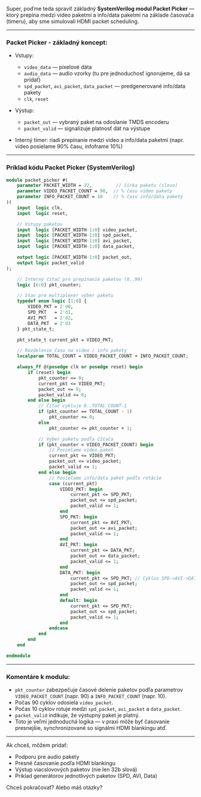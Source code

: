 Super, poďme teda spraviť základný **SystemVerilog modul Packet Picker** — ktorý prepína medzi video paketmi a info/data paketmi na základe časovača (timeru), aby sme simulovali HDMI packet scheduling.

---

### Packet Picker - základný koncept:

* Vstupy:

  * `video_data` — pixelové dáta
  * `audio_data` — audio vzorky (tu pre jednoduchosť ignorujeme, dá sa pridať)
  * `spd_packet`, `avi_packet`, `data_packet` — predgenerované info/data pakety
  * `clk`, `reset`

* Výstup:

  * `packet_out` — vybraný paket na odoslanie TMDS encoderu
  * `packet_valid` — signalizuje platnosť dát na výstupe

* Interný timer: riadi prepínanie medzi video a info/data paketmi (napr. video posielame 90% času, infoframe 10%)

---

### Príklad kódu Packet Picker (SystemVerilog)

```systemverilog
module packet_picker #(
    parameter PACKET_WIDTH = 32,         // šírka paketu (slovo)
    parameter VIDEO_PACKET_COUNT = 90,  // % času video pakety
    parameter INFO_PACKET_COUNT = 10    // % času info/data pakety
)(
    input  logic clk,
    input  logic reset,

    // Vstupy paketov
    input  logic [PACKET_WIDTH-1:0] video_packet,
    input  logic [PACKET_WIDTH-1:0] spd_packet,
    input  logic [PACKET_WIDTH-1:0] avi_packet,
    input  logic [PACKET_WIDTH-1:0] data_packet,

    output logic [PACKET_WIDTH-1:0] packet_out,
    output logic packet_valid
);

    // Interný čítač pre prepínanie paketov (0..99)
    logic [6:0] pkt_counter;

    // Stav pre multiplexer výber paketu
    typedef enum logic [1:0] {
        VIDEO_PKT = 2'd0,
        SPD_PKT   = 2'd1,
        AVI_PKT   = 2'd2,
        DATA_PKT  = 2'd3
    } pkt_state_t;

    pkt_state_t current_pkt = VIDEO_PKT;

    // Rozdelenie času na video / info pakety
    localparam TOTAL_COUNT = VIDEO_PACKET_COUNT + INFO_PACKET_COUNT;

    always_ff @(posedge clk or posedge reset) begin
        if (reset) begin
            pkt_counter <= 0;
            current_pkt <= VIDEO_PKT;
            packet_out <= 0;
            packet_valid <= 0;
        end else begin
            // Čítač cykluje 0..TOTAL_COUNT-1
            if (pkt_counter == TOTAL_COUNT - 1)
                pkt_counter <= 0;
            else
                pkt_counter <= pkt_counter + 1;

            // Vyber paketu podľa čítača
            if (pkt_counter < VIDEO_PACKET_COUNT) begin
                // Posielame video paket
                current_pkt <= VIDEO_PKT;
                packet_out <= video_packet;
                packet_valid <= 1;
            end else begin
                // Posielame info/data paket podľa rotácie
                case (current_pkt)
                    VIDEO_PKT: begin
                        current_pkt <= SPD_PKT;
                        packet_out <= spd_packet;
                        packet_valid <= 1;
                    end
                    SPD_PKT: begin
                        current_pkt <= AVI_PKT;
                        packet_out <= avi_packet;
                        packet_valid <= 1;
                    end
                    AVI_PKT: begin
                        current_pkt <= DATA_PKT;
                        packet_out <= data_packet;
                        packet_valid <= 1;
                    end
                    DATA_PKT: begin
                        current_pkt <= SPD_PKT; // Cyklus SPD->AVI->DATA->SPD...
                        packet_out <= spd_packet;
                        packet_valid <= 1;
                    end
                    default: begin
                        current_pkt <= SPD_PKT;
                        packet_out <= spd_packet;
                        packet_valid <= 1;
                    end
                endcase
            end
        end
    end

endmodule
```

---

### Komentáre k modulu:

* `pkt_counter` zabezpečuje časové delenie paketov podľa parametrov `VIDEO_PACKET_COUNT` (napr. 90) a `INFO_PACKET_COUNT` (napr. 10).
* Počas 90 cyklov odosiela `video_packet`.
* Počas 10 cyklov rotuje medzi `spd_packet`, `avi_packet` a `data_packet`.
* `packet_valid` indikuje, že výstupný paket je platný.
* Toto je veľmi jednoduchá logika — v praxi môže byť časovanie presnejšie, synchronizované so signálmi HDMI blankingu atď.

---

Ak chceš, môžem pridať:

* Podporu pre audio pakety
* Presné časovanie podľa HDMI blankingu
* Výstup viacslovových paketov (nie len 32b slová)
* Príklad generátorov jednotlivých paketov (SPD, AVI, Data)

Chceš pokračovať? Alebo máš otázky?
